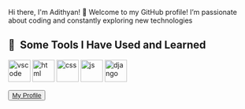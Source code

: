 Hi there, I'm Adithyan! 👋
Welcome to my GitHub profile! I’m passionate about coding and constantly exploring new technologies

<h2> 🚀 &nbsp;Some Tools I Have Used and Learned</h2>
<p align="left">
<img src="https://cdn.jsdelivr.net/gh/devicons/devicon/icons/vscode/vscode-original.svg" alt="vscode" width="45" height="45"/>

 <img src="https://cdn.jsdelivr.net/gh/devicons/devicon@latest/icons/html5/html5-plain-wordmark.svg" alt="html" width="45" height="45" />
 
 <img src="https://cdn.jsdelivr.net/gh/devicons/devicon@latest/icons/css3/css3-original-wordmark.svg" alt="css" width="45" height="45" />
 
 <img src="https://cdn.jsdelivr.net/gh/devicons/devicon@latest/icons/javascript/javascript-plain.svg" alt="js" width="45" height="45" />
 <img src="https://cdn.jsdelivr.net/gh/devicons/devicon@latest/icons/django/django-plain-wordmark.svg" alt="django" width="45" height="45" />
          
          
                          
  


                  
</p>
 <button><a  href="https://adithyanportfolio-amber.vercel.app/" target="_blank">My Profile</a></button>
